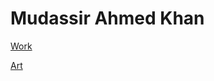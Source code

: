 # Mudassir Ahmed Khan

[Work](https://whosmudassir.vercel.app/)

[Art](https://www.instagram.com/whosmudassir/)  
